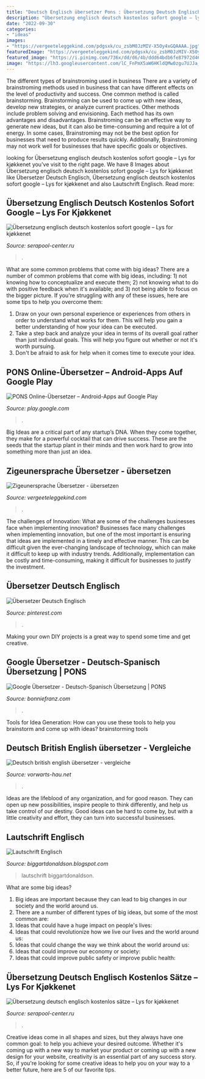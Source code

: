 ```yaml
---
title: "Deutsch Englisch übersetzer Pons : Übersetzung Deutsch Englisch Kostenlos Sätze – Lys For Kjøkkenet"
description: "Übersetzung englisch deutsch kostenlos sofort google – lys for kjøkkenet"
date: "2022-09-30"
categories:
- "ideas"
images:
- "https://vergeeteleggekind.com/pdgsxk/cu_zsbM0JzMIV-X5Oy4xGQAAAA.jpg"
featuredImage: "https://vergeeteleggekind.com/pdgsxk/cu_zsbM0JzMIV-X5Oy4xGQAAAA.jpg"
featured_image: "https://i.pinimg.com/736x/dd/d6/4b/ddd64bdb6fe87972d46d86942306a24a.jpg"
image: "https://lh3.googleusercontent.com/lC_FnPmX5aW6HKldQMw0zgu7UJJa_3LTUGc1yKoIeRK5Frkyx1_hXaNQeaQwyxaURQ=h900"
---
```



The different types of brainstroming used in business
There are a variety of brainstroming methods used in business that can have different effects on the level of productivity and success. One common method is called brainstorming. Brainstorming can be used to come up with new ideas, develop new strategies, or analyze current practices. Other methods include problem solving and envisioning. Each method has its own advantages and disadvantages.
Brainstroming can be an effective way to generate new ideas, but it can also be time-consuming and require a lot of energy. In some cases, Brainstroming may not be the best option for businesses that need to produce results quickly. Additionally, Brainstroming may not work well for businesses that have specific goals or objectives.

	

		
looking for Übersetzung englisch deutsch kostenlos sofort google – Lys for kjøkkenet you've visit to the right page. We have 8 Images about Übersetzung englisch deutsch kostenlos sofort google – Lys for kjøkkenet like Übersetzer Deutsch Englisch, Übersetzung englisch deutsch kostenlos sofort google – Lys for kjøkkenet and also Lautschrift Englisch. Read more:
		
    
## Übersetzung Englisch Deutsch Kostenlos Sofort Google – Lys For Kjøkkenet

<img loading=lazy src="http://www.englische-briefe.de/leo/images/googleuebersetzer-translate.jpg" onerror="this.onerror=null;this.src='https://tse3.mm.bing.net/th?id=OIP.6dhmQRec2s1XxKLq9IpRtwAAAA&amp;pid=15.1';" alt="Übersetzung englisch deutsch kostenlos sofort google – Lys for kjøkkenet">

_Source: serapool-center.ru_

>. 

	

What are some common problems that come with big ideas?
There are a number of common problems that come with big ideas, including: 1) not knowing how to conceptualize and execute them; 2) not knowing what to do with positive feedback when it's available; and 3) not being able to focus on the bigger picture. If you're struggling with any of these issues, here are some tips to help you overcome them: 
1) Draw on your own personal experience or experiences from others in order to understand what works for them. This will help you gain a better understanding of how your idea can be executed. 
2) Take a step back and analyze your idea in terms of its overall goal rather than just individual goals. This will help you figure out whether or not it's worth pursuing. 
3) Don't be afraid to ask for help when it comes time to execute your idea.

    
## PONS Online-Übersetzer – Android-Apps Auf Google Play

<img loading=lazy src="https://lh3.googleusercontent.com/lC_FnPmX5aW6HKldQMw0zgu7UJJa_3LTUGc1yKoIeRK5Frkyx1_hXaNQeaQwyxaURQ=h900" onerror="this.onerror=null;this.src='https://tse3.mm.bing.net/th?id=OIP.KynqeySF2MbGMqq-GBxikAHaNL&amp;pid=15.1';" alt="PONS Online-Übersetzer – Android-Apps auf Google Play">

_Source: play.google.com_

>. 

	

Big Ideas are a critical part of any startup’s DNA. When they come together, they make for a powerful cocktail that can drive success. These are the seeds that the startup plant in their minds and then work hard to grow into something more than just an idea. 

    
## Zigeunersprache Übersetzer - übersetzen

<img loading=lazy src="https://vergeeteleggekind.com/pdgsxk/cu_zsbM0JzMIV-X5Oy4xGQAAAA.jpg" onerror="this.onerror=null;this.src='https://tse3.mm.bing.net/th?id=OIP.Qt4oTP-ZFEOI6BnnWIDtcAAAAA&amp;pid=15.1';" alt="Zigeunersprache Übersetzer - übersetzen">

_Source: vergeeteleggekind.com_

>. 

	

The challenges of Innovation: What are some of the challenges businesses face when implementing innovation?
Businesses face many challenges when implementing innovation, but one of the most important is ensuring that ideas are implemented in a timely and effective manner. This can be difficult given the ever-changing landscape of technology, which can make it difficult to keep up with industry trends. Additionally, implementation can be costly and time-consuming, making it difficult for businesses to justify the investment.

    
## Übersetzer Deutsch Englisch

<img loading=lazy src="https://i.pinimg.com/736x/dd/d6/4b/ddd64bdb6fe87972d46d86942306a24a.jpg" onerror="this.onerror=null;this.src='https://tse1.mm.bing.net/th?id=OIP.bAQJAHBn4X_U4yKL_ViKNQAAAA&amp;pid=15.1';" alt="Übersetzer Deutsch Englisch">

_Source: pinterest.com_

>. 

	

Making your own DIY projects is a great way to spend some time and get creative.

    
## Google Übersetzer - Deutsch-Spanisch Übersetzung | PONS

<img loading=lazy src="https://lh5.ggpht.com/bACyoiDuLLSuFa-WklBwCSUh6fkrlCsltLQw3e6zEE8JsnO6TKFn6ZkzGpSdgsInLm4=w300" onerror="this.onerror=null;this.src='https://tse2.mm.bing.net/th?id=OIP.T5c_kJ9dS7GQywUKtDSQ2gAAAA&amp;pid=15.1';" alt="Google Übersetzer - Deutsch-Spanisch Übersetzung | PONS">

_Source: bonniefranz.com_

>. 

	

Tools for Idea Generation: How can you use these tools to help you brainstorm and come up with ideas?
brainstorming tools 
    
## Deutsch British English übersetzer - Vergleiche

<img loading=lazy src="https://vorwarts-hau.net/ahby/CxBSTdwx0AGfeYob3MRpzwAAAA.jpg" onerror="this.onerror=null;this.src='https://tse4.mm.bing.net/th?id=OIP.A7-RPESNAlJxZ92IPTvapAAAAA&amp;pid=15.1';" alt="Deutsch british english übersetzer - vergleiche">

_Source: vorwarts-hau.net_

>. 

	

Ideas are the lifeblood of any organization, and for good reason. They can open up new possibilities, inspire people to think differently, and help us take control of our destiny. Good ideas can be hard to come by, but with a little creativity and effort, they can turn into successful businesses.

    
## Lautschrift Englisch

<img loading=lazy src="https://img.yumpu.com/10829944/6/500x640/1-lautschrift-2-2-worterverzeichnis-englisch-deutsch-4-technihima.jpg" onerror="this.onerror=null;this.src='https://tse3.mm.bing.net/th?id=OIP.oRv1Jwb4jowsNPj1rs1YtQAAAA&amp;pid=15.1';" alt="Lautschrift Englisch">

_Source: biggartdonaldson.blogspot.com_

>lautschrift biggartdonaldson. 

	

What are some big ideas?
1. Big ideas are important because they can lead to big changes in our society and the world around us.
2. There are a number of different types of big ideas, but some of the most common are: 
3. Ideas that could have a huge impact on people's lives: 
4. Ideas that could revolutionize how we live our lives and the world around us: 
5. Ideas that could change the way we think about the world around us: 
6. Ideas that could improve our economy or society: 
7. Ideas that could improve public safety or improve public health: 


    
## Übersetzung Deutsch Englisch Kostenlos Sätze – Lys For Kjøkkenet

<img loading=lazy src="http://www4.dict.cc/img/screenshot-clickto.png" onerror="this.onerror=null;this.src='https://tse1.mm.bing.net/th?id=OIP.SeIG16nLIAgGCxV5KJ6FcQHaD9&amp;pid=15.1';" alt="Übersetzung deutsch englisch kostenlos sätze – Lys for kjøkkenet">

_Source: serapool-center.ru_

>. 

	

Creative ideas come in all shapes and sizes, but they always have one common goal: to help you achieve your desired outcome. Whether it's coming up with a new way to market your product or coming up with a new design for your website, creativity is an essential part of any success story. So, if you're looking for some creative ideas to help you on your way to a better future, here are 5 of our favorite tips.


